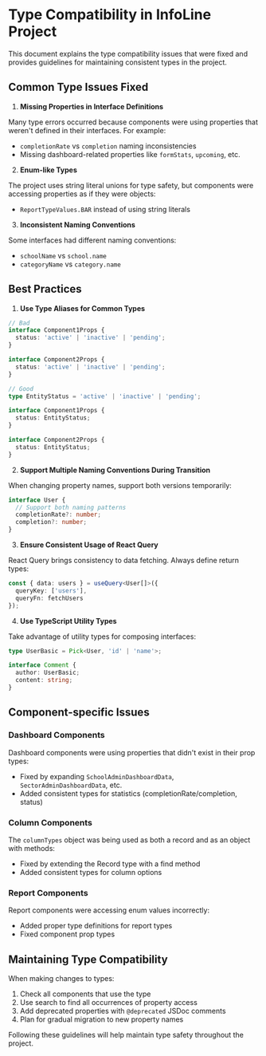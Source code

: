 
# Type Compatibility in InfoLine Project

This document explains the type compatibility issues that were fixed and provides guidelines for maintaining consistent types in the project.

## Common Type Issues Fixed

1. **Missing Properties in Interface Definitions**

Many type errors occurred because components were using properties that weren't defined in their interfaces. For example:
- `completionRate` vs `completion` naming inconsistencies
- Missing dashboard-related properties like `formStats`, `upcoming`, etc.

2. **Enum-like Types**

The project uses string literal unions for type safety, but components were accessing properties as if they were objects:
- `ReportTypeValues.BAR` instead of using string literals

3. **Inconsistent Naming Conventions**

Some interfaces had different naming conventions:
- `schoolName` vs `school.name`
- `categoryName` vs `category.name`

## Best Practices

1. **Use Type Aliases for Common Types**

```typescript
// Bad
interface Component1Props {
  status: 'active' | 'inactive' | 'pending';
}

interface Component2Props {
  status: 'active' | 'inactive' | 'pending';
}

// Good
type EntityStatus = 'active' | 'inactive' | 'pending';

interface Component1Props {
  status: EntityStatus;
}

interface Component2Props {
  status: EntityStatus;
}
```

2. **Support Multiple Naming Conventions During Transition**

When changing property names, support both versions temporarily:

```typescript
interface User {
  // Support both naming patterns
  completionRate?: number;
  completion?: number;
}
```

3. **Ensure Consistent Usage of React Query**

React Query brings consistency to data fetching. Always define return types:

```typescript
const { data: users } = useQuery<User[]>({
  queryKey: ['users'],
  queryFn: fetchUsers
});
```

4. **Use TypeScript Utility Types**

Take advantage of utility types for composing interfaces:

```typescript
type UserBasic = Pick<User, 'id' | 'name'>;

interface Comment {
  author: UserBasic;
  content: string;
}
```

## Component-specific Issues

### Dashboard Components

Dashboard components were using properties that didn't exist in their prop types:
- Fixed by expanding `SchoolAdminDashboardData`, `SectorAdminDashboardData`, etc.
- Added consistent types for statistics (completionRate/completion, status)

### Column Components

The `columnTypes` object was being used as both a record and as an object with methods:
- Fixed by extending the Record type with a find method
- Added consistent types for column options

### Report Components

Report components were accessing enum values incorrectly:
- Added proper type definitions for report types
- Fixed component prop types

## Maintaining Type Compatibility

When making changes to types:
1. Check all components that use the type
2. Use search to find all occurrences of property access
3. Add deprecated properties with `@deprecated` JSDoc comments
4. Plan for gradual migration to new property names

Following these guidelines will help maintain type safety throughout the project.
